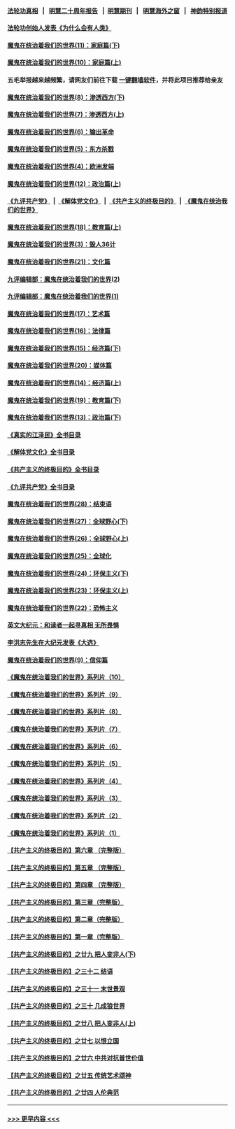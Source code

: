 #### [法轮功真相](https://github.com/gfw-breaker/truth/blob/master/README.md?t=0) &nbsp;&nbsp;|&nbsp;&nbsp; [明慧二十周年报告](https://github.com/gfw-breaker/mh-reports/blob/master/README.md?t=0) &nbsp;&nbsp;|&nbsp;&nbsp;[明慧期刊](https://github.com/gfw-breaker/mh-qikan) &nbsp;&nbsp;|&nbsp;&nbsp; [明慧海外之窗](https://github.com/gfw-breaker/mh-news/blob/master/README.md?t=0) &nbsp;&nbsp;|&nbsp;&nbsp; [神韵特别报道](https://github.com/gfw-breaker/mh-news/blob/master/shenyun.md?t=0)
#### [法轮功创始人发表《为什么会有人类》](../pages/nsc422/n13912117.md?t=02100043) 
#### [魔鬼在统治着我们的世界(11)：家庭篇(下)](../pages/nsc422/n10440961.md?t=02100043) 
#### [魔鬼在统治着我们的世界(10)：家庭篇(上)](../pages/nsc422/n10435448.md?t=02100043) 
#### 五毛举报越来越频繁，请网友们前往下载 [一键翻墙软件](https://github.com/gfw-breaker/ssr-accounts)，并将此项目推荐给亲友
#### [魔鬼在统治着我们的世界(8)：渗透西方(下)](../pages/nsc422/n10429603.md?t=02100043) 
#### [魔鬼在统治着我们的世界(7)：渗透西方(上)](../pages/nsc422/n10426013.md?t=02100043) 
#### [魔鬼在统治着我们的世界(6)：输出革命](../pages/nsc422/n10421536.md?t=02100043) 
#### [魔鬼在统治着我们的世界(5)：东方杀戮](../pages/nsc422/n10417707.md?t=02100043) 
#### [魔鬼在统治着我们的世界(4)：欧洲发端](../pages/nsc422/n10414890.md?t=02100043) 
#### [魔鬼在统治着我们的世界(12)：政治篇(上)](../pages/nsc422/n10444576.md?t=02100043) 
#### [《九评共产党》](https://github.com/begood0513/9ping.md/blob/master/README.md) &nbsp;|&nbsp; [《解体党文化》](../../../../jtdwh.md/blob/master/README.md)  &nbsp;|&nbsp; [《共产主义的终极目的》](../../../../gczydzjmd.md/blob/master/README.md) &nbsp;|&nbsp; [《魔鬼在统治我们的世界》](../../../../mgztzwmdsj.md/blob/master/README.md) 
#### [魔鬼在统治着我们的世界(18)：教育篇(上)](../pages/nsc422/n10526970.md?t=02100043) 
#### [魔鬼在统治着我们的世界(3)：毁人36计](../pages/nsc422/n10411583.md?t=02100043) 
#### [魔鬼在统治着我们的世界(21)：文化篇](../pages/nsc422/n10597706.md?t=02100043) 
#### [九评编辑部：魔鬼在统治着我们的世界(2)](../pages/nsc422/n10410036.md?t=02100043) 
#### [九评编辑部：魔鬼在统治着我们的世界(1)](../pages/nsc422/n10406825.md?t=02100043) 
#### [魔鬼在统治着我们的世界(17)：艺术篇](../pages/nsc422/n10499093.md?t=02100043) 
#### [魔鬼在统治着我们的世界(16)：法律篇](../pages/nsc422/n10485969.md?t=02100043) 
#### [魔鬼在统治着我们的世界(15)：经济篇(下)](../pages/nsc422/n10469975.md?t=02100043) 
#### [魔鬼在统治着我们的世界(20)：媒体篇](../pages/nsc422/n10586579.md?t=02100043) 
#### [魔鬼在统治着我们的世界(14)：经济篇(上)](../pages/nsc422/n10457370.md?t=02100043) 
#### [魔鬼在统治着我们的世界(19)：教育篇(下)](../pages/nsc422/n10564808.md?t=02100043) 
#### [魔鬼在统治着我们的世界(13)：政治篇(下)](../pages/nsc422/n10448270.md?t=02100043) 
#### [《真实的江泽民》全书目录](../pages/nsc422/n13721399.md?t=02100043) 
#### [《解体党文化》全书目录](../pages/nsc422/n13721157.md?t=02100043) 
#### [《共产主义的终极目的》全书目录](../pages/nsc422/n13721048.md?t=02100043) 
#### [《九评共产党》全书目录](../pages/nsc422/n13708085.md?t=02100043) 
#### [魔鬼在统治着我们的世界(28)：结束语](../pages/nsc422/n10936246.md?t=02100043) 
#### [魔鬼在统治着我们的世界(27)：全球野心(下)](../pages/nsc422/n10928319.md?t=02100043) 
#### [魔鬼在统治着我们的世界(26)：全球野心(上)](../pages/nsc422/n10900318.md?t=02100043) 
#### [魔鬼在统治着我们的世界(25)：全球化](../pages/nsc422/n10788205.md?t=02100043) 
#### [魔鬼在统治着我们的世界(24)：环保主义(下)](../pages/nsc422/n10695307.md?t=02100043) 
#### [魔鬼在统治着我们的世界(23)：环保主义(上)](../pages/nsc422/n10688613.md?t=02100043) 
#### [魔鬼在统治着我们的世界(22)：恐怖主义](../pages/nsc422/n10614727.md?t=02100043) 
#### [英文大纪元：和读者一起寻真相 无所畏惧](../pages/nsc422/n12542027.md?t=02100043) 
#### [李洪志先生在大纪元发表《大选》](../pages/nsc422/n12534746.md?t=02100043) 
#### [魔鬼在统治着我们的世界(9)：信仰篇](../pages/nsc422/n10432159.md?t=02100043) 
#### [《魔鬼在统治着我们的世界》系列片（10）](../pages/nsc422/n12292670.md?t=02100043) 
#### [《魔鬼在统治着我们的世界》系列片（9）](../pages/nsc422/n12290859.md?t=02100043) 
#### [《魔鬼在统治着我们的世界》系列片（8）](../pages/nsc422/n12287445.md?t=02100043) 
#### [《魔鬼在统治着我们的世界》系列片（7）](../pages/nsc422/n12283425.md?t=02100043) 
#### [《魔鬼在统治着我们的世界》系列片（6）](../pages/nsc422/n12282314.md?t=02100043) 
#### [《魔鬼在统治着我们的世界》系列片（5）](../pages/nsc422/n12281419.md?t=02100043) 
#### [《魔鬼在统治着我们的世界》系列片（4）](../pages/nsc422/n12274024.md?t=02100043) 
#### [《魔鬼在统治着我们的世界》系列片（3）](../pages/nsc422/n12271322.md?t=02100043) 
#### [《魔鬼在统治着我们的世界》系列片（2）](../pages/nsc422/n12269049.md?t=02100043) 
#### [《魔鬼在统治着我们的世界》系列片（1）](../pages/nsc422/n12267575.md?t=02100043) 
#### [【共产主义的终极目的】第六章 （完整版）](../pages/nsc422/n11428913.md?t=02100043) 
#### [【共产主义的终极目的】第五章 （完整版）](../pages/nsc422/n11428912.md?t=02100043) 
#### [【共产主义的终极目的】第四章 （完整版）](../pages/nsc422/n11428907.md?t=02100043) 
#### [【共产主义的终极目的】第三章（完整版）](../pages/nsc422/n11428848.md?t=02100043) 
#### [【共产主义的终极目的】第二章（完整版）](../pages/nsc422/n11428831.md?t=02100043) 
#### [【共产主义的终极目的】第一章（完整版）](../pages/nsc422/n11417651.md?t=02100043) 
#### [【共产主义的终极目的】之廿九 把人变非人(下)](../pages/nsc422/n11344140.md?t=02100043) 
#### [【共产主义的终极目的】之三十二 结语](../pages/nsc422/n11360535.md?t=02100043) 
#### [【共产主义的终极目的】之三十一 末世景观](../pages/nsc422/n11351129.md?t=02100043) 
#### [【共产主义的终极目的】之三十 几成狼世界](../pages/nsc422/n11348280.md?t=02100043) 
#### [【共产主义的终极目的】之廿八 把人变非人(上)](../pages/nsc422/n11340492.md?t=02100043) 
#### [【共产主义的终极目的】之廿七 以恨立国](../pages/nsc422/n11336944.md?t=02100043) 
#### [【共产主义的终极目的】之廿六 中共对抗普世价值](../pages/nsc422/n11324785.md?t=02100043) 
#### [【共产主义的终极目的】之廿五 传统艺术颂神](../pages/nsc422/n11296396.md?t=02100043) 
#### [【共产主义的终极目的】之廿四 人伦典范](../pages/nsc422/n11296397.md?t=02100043) 

----
#### [ >>> 更早内容 <<< ](../indexes/nsc422-earlier.md)
